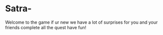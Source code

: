 # Satra-
Welcome to the game if ur new we have a lot of surprises for you and your friends complete all the quest have fun!
